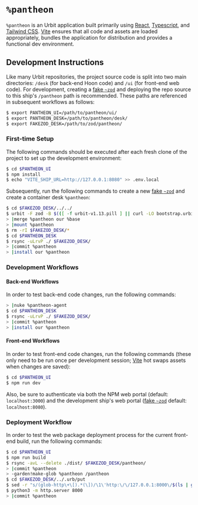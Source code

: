 # `%pantheon` #

`%pantheon` is an Urbit application built primarily using [React], [Typescript],
and [Tailwind CSS]. [Vite] ensures that all code and assets are loaded
appropriately, bundles the application for distribution and provides a
functional dev environment.

## Development Instructions ##

Like many Urbit repositories, the project source code is split into two main
directories: `/desk` (for back-end Hoon code) and `/ui` (for front-end web
code). For development, creating a [fake `~zod`][fakezod] and deploying the
repo source to this ship's `/pantheon` path is recommended. These paths are
referenced in subsequent workflows as follows:

```bash
$ export PANTHEON_UI=/path/to/pantheon/ui/
$ export PANTHEON_DESK=/path/to/pantheon/desk/
$ export FAKEZOD_DESK=/path/to/zod/pantheon/
```

### First-time Setup ###

The following commands should be executed after each fresh clone of the project
to set up the development environment:

```bash
$ cd $PANTHEON_UI
$ npm install
$ echo "VITE_SHIP_URL=http://127.0.0.1:8080" >> .env.local
```

Subsequently, run the following commands to create a new [fake `~zod`][fakezod]
and create a container desk `%pantheon`:

```bash
$ cd $FAKEZOD_DESK/../../
$ urbit -F zod -B $(([ -f urbit-v1.13.pill ] || curl -LO bootstrap.urbit.org/urbit-v1.13.pill) && echo "urbit-v1.13.pill")
> |merge %pantheon our %base
> |mount %pantheon
$ rm -rI $FAKEZOD_DESK/*
$ cd $PANTHEON_DESK
$ rsync -uLrvP ./ $FAKEZOD_DESK/
> |commit %pantheon
> |install our %pantheon
```

### Development Workflows ###

#### Back-end Workflows ####

In order to test back-end code changes, run the following commands:

```bash
> |nuke %pantheon-agent
$ cd $PANTHEON_DESK
$ rsync -uLrvP ./ $FAKEZOD_DESK/
> |commit %pantheon
> |install our %pantheon
```

#### Front-end Workflows ####

In order to test front-end code changes, run the following commands
(these only need to be run once per development session; [Vite] hot swaps
assets when changes are saved):

```bash
$ cd $PANTHEON_UI
$ npm run dev
```

Also, be sure to authenticate via both the NPM web portal (default:
`localhost:3000`) and the development ship's web portal ([fake `~zod`][fakezod]
default: `localhost:8080`).

### Deployment Workflow ###

In order to test the web package deployment process for the current
front-end build, run the following commands:

```bash
$ cd $PANTHEON_UI
$ npm run build
$ rsync -avL --delete ./dist/ $FAKEZOD_DESK/pantheon/
> |commit %pantheon
> -garden!make-glob %pantheon /pantheon
$ cd $FAKEZOD_DESK/../.urb/put
$ sed -r "s/(glob-http\+\[).*(\])/\1\'http:\/\/127.0.0.1:8000\/$(ls | grep glob)\' $(ls | grep glob | sed -r 's/glob-(.*)\.glob/\1/g')\2/g" -i ../../pantheon/desk.docket-0
$ python3 -m http.server 8000
> |commit %pantheon
```


[sphinx]: https://github.com/arthyn/sphinx
[fakezod]: https://developers.urbit.org/guides/core/environment#development-ships
[react]: https://reactjs.org/
[typescript]: https://www.typescriptlang.org/
[tailwind css]: https://tailwindcss.com/
[vite]: https://vitejs.dev/
